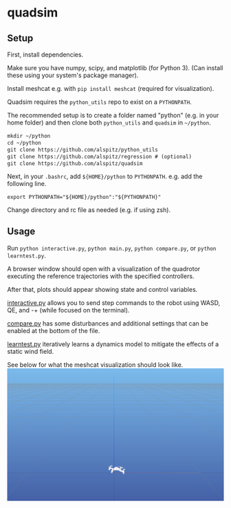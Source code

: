 # quadsim

## Setup

First, install dependencies.

Make sure you have numpy, scipy, and matplotlib (for Python 3).
(Can install these using your system's package manager).

Install meshcat e.g. with `pip install meshcat` (required for visualization).

Quadsim requires the `python_utils` repo to exist on a `PYTHONPATH`.

The recommended setup is to create a folder named "python" (e.g. in your home folder) and then clone both `python_utils` and `quadsim` in `~/python`.

```
mkdir ~/python
cd ~/python
git clone https://github.com/alspitz/python_utils
git clone https://github.com/alspitz/regression # (optional)
git clone https://github.com/alspitz/quadsim
```

Next, in your `.bashrc`, add `${HOME}/python` to `PYTHONPATH`.
e.g. add the following line.
```
export PYTHONPATH="${HOME}/python":"${PYTHONPATH}"
```

Change directory and rc file as needed (e.g. if using zsh).

## Usage

Run `python interactive.py`, `python main.py`, `python compare.py`, or `python learntest.py`.

A browser window should open with a visualization of the quadrotor executing the reference trajectories with the specified controllers.

After that, plots should appear showing state and control variables.

[interactive.py](interactive.py) allows you to send step commands to the robot using WASD, QE, and -+ (while focused on the terminal).

[compare.py](compare.py) has some disturbances and additional settings that can be enabled at the bottom of the file.

[learntest.py](learntest.py) iteratively learns a dynamics model to mitigate the effects of a static wind field.

See below for what the meshcat visualization should look like.
![Meshcat visualization](media/meshcat-cf.png)
